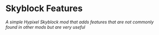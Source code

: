 # Skyblock Features
*A simple Hypixel Skyblock mod that adds features that are not commonly found in other mods but are very useful*